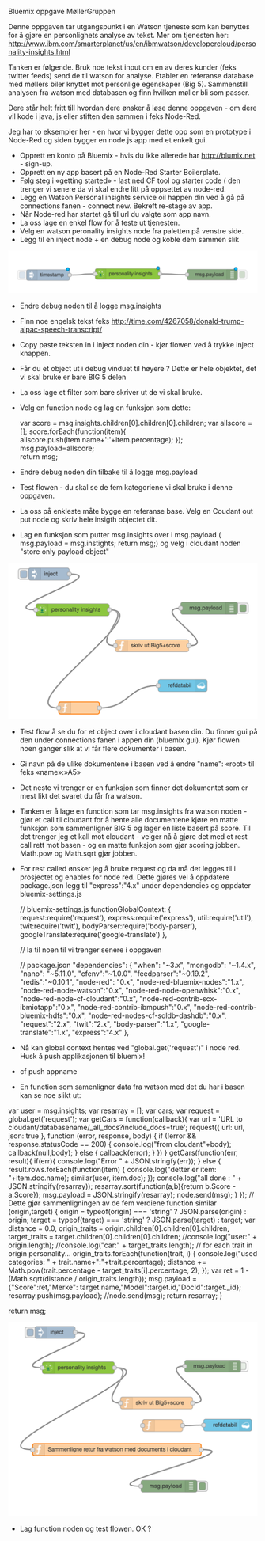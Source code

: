 Bluemix oppgave MøllerGruppen


Denne oppgaven tar utgangspunkt i en Watson tjeneste som kan benyttes for å gjøre en personlighets analyse av tekst. Mer om tjenesten her: http://www.ibm.com/smarterplanet/us/en/ibmwatson/developercloud/personality-insights.html

Tanken er følgende. Bruk noe tekst input om en av deres kunder (feks twitter feeds) send de til watson for analyse. Etabler en referanse database med møllers biler knyttet mot personlige egenskaper (Big 5). Sammenstill analysen fra watson med databasen og finn hvilken møller bli som passer.

Dere står helt fritt till hvordan dere ønsker å løse denne oppgaven - om dere vil kode i java, js eller stiften den sammen i feks Node-Red.

Jeg har to eksempler her - en hvor vi bygger dette opp som en prototype i Node-Red og siden bygger en node.js app med et enkelt gui.


- Opprett en konto på Bluemix - hvis du ikke allerede har  http://blumix.net - sign-up.
- Opprett en ny app basert på en Node-Red Starter Boilerplate.
- Følg steg i «getting started» - last ned CF tool og starter code ( den trenger vi senere da vi skal endre litt på oppsettet av node-red.
- Legg en Watson Personal insights service oil happen din ved å gå på connections fanen - connect new. Bekreft re-stage av app.
- Når Node-red har startet gå til url du valgte som app navn.
- La oss lage en enkel flow for å teste ut tjenesten.
- Velg en watson peronality insights node fra paletten på venstre side.
- Legg til en inject node + en debug node og koble dem sammen slik

<img src=images/mimg1.png>

- Endre debug noden til å logge msg.insights
- Finn noe engelsk tekst feks http://time.com/4267058/donald-trump-aipac-speech-transcript/
- Copy paste teksten in i inject noden din - kjør flowen ved å trykke inject knappen.
- Får du et object ut i debug vinduet til høyere ? Dette er hele objektet, det vi skal bruke er bare BIG 5 delen
- La oss lage et filter som bare skriver ut de vi skal bruke.
- Velg en function node og lag en funksjon som dette:

  var score = msg.insights.children[0].children[0].children;
  var allscore = [];
      score.forEach(function(item){
          allscore.push(item.name+':'+item.percentage);
          });    
  msg.payload=allscore;          
  return msg;

- Endre debug noden din tilbake til å logge msg.payload
- Test flowen - du skal se de fem kategoriene vi skal bruke i denne oppgaven.
- La oss på enkleste måte bygge en referanse base. Velg en Coudant out put node og skriv hele insigth objectet dit.
- Lag en funksjon som putter msg.insights over i msg.payload ( msg.payload = msg.instights;
return msg;) og velg i cloudant noden "store only payload object"

<img src=images/mimg2.png>

- Test flow å se du for et object over i cloudant basen din. Du finner gui på den under connections fanen i appen din (bluemix gui). Kjør flowen noen ganger slik at vi får flere dokumenter i basen.
- Gi navn på de ulike dokumentene i basen ved å endre "name": «root» til feks «name»:»A5»
- Det neste vi trenger er en funksjon som finner det dokumentet som er mest likt det svaret du får fra watson.
- Tanken er å lage en function som tar msg.insights fra watson noden - gjør et call til cloudant for å hente alle documentene kjøre en matte funksjon som sammenligner BIG 5 og lager en liste basert på score. Til det trenger jeg et kall mot cloudant - velger nå å gjøre det med et rest call rett mot basen - og en matte funksjon som gjør scoring jobben. Math.pow og Math.sqrt gjør jobben.
- For rest called ønsker jeg å bruke request og da må det legges til i prosjectet og enables for node red. Dette gjøres vel å oppdatere package.json legg til "express":"4.x" under dependencies og oppdater bluemix-settings.js

  // bluemix-settings.js
  functionGlobalContext: {
        request:require('request'),
      	express:require('express'),
      	util:require('util'),
      	twit:require('twit'),
      	bodyParser:require('body-parser'),
      	googleTranslate:require('google-translate')
      },

    // la til noen til vi trenger senere i oppgaven

  // package.json
  "dependencies": {
    "when": "~3.x",
    "mongodb": "~1.4.x",
    "nano": "~5.11.0",
    "cfenv":"~1.0.0",
    "feedparser":"~0.19.2",
    "redis":"~0.10.1",
    "node-red": "0.x",
    "node-red-bluemix-nodes":"1.x",
    "node-red-node-watson":"0.x",
    "node-red-node-openwhisk":"0.x",
    "node-red-node-cf-cloudant":"0.x",
    "node-red-contrib-scx-ibmiotapp":"0.x",
    "node-red-contrib-ibmpush":"0.x",
    "node-red-contrib-bluemix-hdfs":"0.x",
    "node-red-nodes-cf-sqldb-dashdb":"0.x",
    "request":"2.x",
    "twit":"2.x",
    "body-parser":"1.x",
    "google-translate":"1.x",
    "express":"4.x"
    },
- Nå kan global context hentes ved "global.get('request')" i node red. Husk å push applikasjonen til bluemix!
- cf push appname
- En function som samenligner data fra watson med det du har i basen kan se noe slikt ut:

var user = msg.insights;
var resarray = [];
var cars;
var request = global.get('request');
var getCars = function(callback){
var url = 'URL to cloudant/databasename/_all_docs?include_docs=true';
  request({
    url: url,
    json: true },
    function (error, response, body) {
    if (!error && response.statusCode == 200) {
        console.log("from cloudant"+body);
      callback(null,body);
    } else {
      callback(error);
    }
  })
}
getCars(function(err, result){
    if(err){
      console.log("Error " + JSON.stringfy(err));
    } else {
     result.rows.forEach(function(item) {
     console.log("detter er item: "+item.doc.name);
     similar(user, item.doc);
      });
      console.log("all done : " + JSON.stringify(resarray));
      resarray.sort(function(a,b){return b.Score - a.Score});
      msg.payload = JSON.stringify(resarray);
      node.send(msg);
    }
  });
// Dette gjør sammenligningen av de fem verdiene
function similar (origin,target) {
  origin = typeof(origin) === 'string' ? JSON.parse(origin) : origin;
  target = typeof(target) === 'string' ? JSON.parse(target) : target;
  var distance = 0.0,
    origin_traits = origin.children[0].children[0].children,
    target_traits = target.children[0].children[0].children;
    //console.log("user:" + origin.length);
    //console.log("car:" + target_traits.length);
    // for each trait in origin personality...
  origin_traits.forEach(function(trait, i) {
      console.log("used categories: " + trait.name+":"+trait.percentage);
    distance += Math.pow(trait.percentage - target_traits[i].percentage, 2);
  });
  var ret = 1 - (Math.sqrt(distance / origin_traits.length));
  msg.payload = {"Score":ret,"Merke": target.name,"Model":target.id,"DocId":target._id};
  resarray.push(msg.payload);
  //node.send(msg);
  return resarray;
}

return msg;


<img src=images/mimg3.png>


- Lag function noden og test flowen. OK ?

